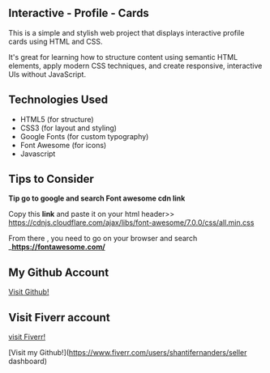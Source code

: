 ## Interactive - Profile - Cards

This is a simple and stylish web project that displays interactive profile cards using HTML and CSS.

It's great for learning how to structure content using semantic HTML elements, apply modern CSS techniques, and create responsive, interactive UIs without JavaScript.


## Technologies Used

- HTML5 (for structure)
- CSS3  (for layout and styling)
- Google Fonts (for custom typography)
- Font Awesome (for icons)
- Javascript


## Tips to Consider

**Tip go to google and search Font awesome cdn link**


Copy this __link__ and paste it on  your html header>> https://cdnjs.cloudflare.com/ajax/libs/font-awesome/7.0.0/css/all.min.css

From there , you need to go on your browser and search ___https://fontawesome.com/__

## My Github Account

[Visit Github!](https://github.com/kamauwebworksdev/interactive-profile-cards)

## Visit Fiverr account

[visit Fiverr!](https://www.fiverr.com/users/shantifernandes/seller_dashboard)

[Visit my Github!](https://www.fiverr.com/users/shantifernanders/seller dashboard)









































